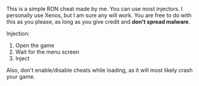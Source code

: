 This is a simple RON cheat made by me. You can use most injectors. I personally use Xenos, but I am sure any will work. You are free to do with this as you please, as long as you give credit and **don't spread malware**.

Injection:
1. Open the game
2. Wait for the menu screen
3. Inject

Also, don't enable/disable cheats while loading, as it will most likely crash your game.
